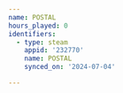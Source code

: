 ```yaml
---
name: POSTAL
hours_played: 0
identifiers:
  - type: steam
    appid: '232770'
    name: POSTAL
    synced_on: '2024-07-04'

---
```

